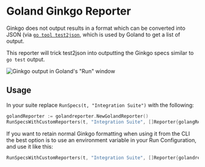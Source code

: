 # Goland Ginkgo Reporter

Ginkgo does not output results in a format which can be converted into JSON 
(via [`go tool test2json`](https://golang.org/cmd/test2json/), which is used by
Goland to get a list of output.

This reporter will trick test2json into outputting the Ginkgo specs similar to
`go test` output.

![Ginkgo output in Goland's "Run" window](https://gist.githubusercontent.com/BenChapman/19215f014f3ef0db3c3cd0b46da4d929/raw/18801f7f19a26ea19ba48a1c95d5e068396f7dd7/image1.png)

## Usage

In your suite replace `RunSpecs(t, "Integration Suite")` with the following:

```go
golandReporter := golandreporter.NewGolandReporter()
RunSpecsWithCustomReporters(t, "Integration Suite", []Reporter{golangReporter})
```

If you want to retain normal Ginkgo formatting when using it from the CLI the
best option is to use an environment variable in your Run Configuration, and
use it like this:

```go
RunSpecsWithCustomReporters(t, "Integration Suite", []Reporter{golandreporter.NewAutoGolandReporter})
```

